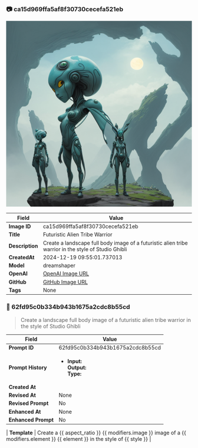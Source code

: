 

### 📷 ca15d969ffa5af8f30730cecefa521eb 


![data.id](./ca15d969ffa5af8f30730cecefa521eb.jpg)


| Field          | Value                                                                                                                     |
|----------------|---------------------------------------------------------------------------------------------------------------------------|
| **Image ID**             | ca15d969ffa5af8f30730cecefa521eb                                                                                                             |
| **Title**           | Futuristic Alien Tribe Warrior                                                                                                       |
| **Description**           | Create a landscape full body image of a futuristic alien tribe warrior in the style of Studio Ghibli                                                                                                       |
| **CreatedAt**        | 2024-12-19 09:55:01.737013                                                                                                        |
| **Model**        | dreamshaper                                                                                                        |
| **OpenAI**         | [OpenAI Image URL](http://192.168.1.85:8081/generated-images/b643588607675.png)                                                                                |
| **GitHub**         | [GitHub Image URL](https://raw.githubusercontent.com/Caneta-Silva/weeb/refs/heads/main/images/ca15d969ffa5af8f30730cecefa521eb/ca15d969ffa5af8f30730cecefa521eb.jpg)                                                                                |
| **Tags**       | None                                                                                                                   |

### 📜 62fd95c0b334b943b1675a2cdc8b55cd

> Create a landscape full body image of a futuristic alien tribe warrior in the style of Studio Ghibli

| Field          | Value                                                                                                                                                                      |
|----------------|----------------------------------------------------------------------------------------------------------------------------------------------------------------------------|
| **Prompt ID**  | 62fd95c0b334b943b1675a2cdc8b55cd                                                                                                                                                            |
| **Prompt History** | <ul><li>**Input:**  <br> **Output:**  <br> **Type:** </li></ul> |
| **Created At** |                                                                                                                                                    |
| **Revised At** | None                                                                                                                                                   |
| **Revised Prompt** | No                                                                                                                                                                      |
| **Enhanced At** | None                                                                                                                                                  |
| **Enhanced Prompt** | No                                                                                                                                                                    |

| **Template**   | Create a {{ aspect_ratio }} {{ modifiers.image }} image of a {{ modifiers.element }} {{ element }} in the style of {{ style }}                                                                                                                                           |


